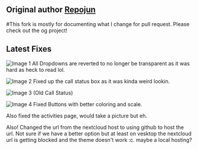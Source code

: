 ## Original author [Repojun](https://github.com/repojun/AeroCord)
#This fork is mostly for documenting what I change for pull request. Please check out the og project!

## Latest Fixes
![Image 1](https://github.com/Twisty10000/AeroCord/blob/main/Images/New%20DropDowns.png?raw=true)
All Dropdowns are reverted to no longer be transparent as it was hard as heck to read lol.

![Image 2](https://github.com/Twisty10000/AeroCord/blob/main/Images/NewCallStatus.png?raw=true)
Fixed up the call status box as it was kinda weird lookin.

![Image 3](https://github.com/Twisty10000/AeroCord/blob/main/Images/oldCallStatus.png?raw=true)
(Old Call Status)

![Image 4](https://github.com/Twisty10000/AeroCord/blob/main/Images/NewButtons.png?raw=true)
Fixed Buttons with better coloring and scale.

Also fixed the activities page, would take a picture but eh.

Also! Changed the url from the nextcloud host to using github to host the url. Not sure if we have a better option but at least on vesktop the nextcloud url is getting blocked and the theme doesn't work :c. maybe a local hosting? 

